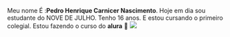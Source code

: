 Meu nome É :**Pedro Henrique Carnicer Nascimento**.
Hoje em dia sou estudante do NOVE DE JULHO.
Tenho 16 anos.
E estou cursando o primeiro colegial.
Estou fazendo o curso do **alura**
🐶
![](https://i.giphy.com/media/v1.Y2lkPTc5MGI3NjExems1bWViaXR4ZGQwa3lqeW1wbzk1N3hmbWl6anF6ZHZzenNmYjJweSZlcD12MV9pbnRlcm5hbF9naWZfYnlfaWQmY3Q9Zw/fBEMsUeGHdpsClFsxM/giphy.gif)
